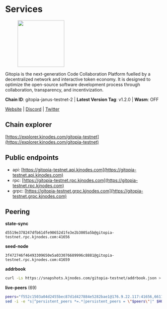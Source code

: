 # Services

<figure><img src="https://raw.githubusercontent.com/kj89/testnet_manuals/main/pingpub/logos/gitopia.png" width="150" alt=""><figcaption></figcaption></figure>

Gitopia is the next-generation Code Collaboration Platform fuelled by  a decentralized network and interactive token economy. It is designed  to optimize the open-source software development process through  collaboration, transparency, and incentivization.

**Chain ID**: gitopia-janus-testnet-2 | **Latest Version Tag**: v1.2.0 | **Wasm**: OFF

[Website](https://gitopia.com/) | [Discord](https://discord.gg/hFTXCGNYDZ) | [Twitter](https://twitter.com/gitopiaDAO)




## Chain explorer
[https://explorer.kjnodes.com/gitopia-testnet](https://explorer.kjnodes.com/gitopia-testnet)

## Public endpoints

* api: [https://gitopia-testnet.api.kjnodes.com](https://gitopia-testnet.api.kjnodes.com)
* rpc: [https://gitopia-testnet.rpc.kjnodes.com](https://gitopia-testnet.rpc.kjnodes.com)
* grpc: [https://gitopia-testnet.grpc.kjnodes.com](https://gitopia-testnet.grpc.kjnodes.com)

## Peering

**state-sync**

```text
d5519e378247dfb61dfe90652d1fe3e2b3005a5b@gitopia-testnet.rpc.kjnodes.com:41656
```

**seed-node**

```text
3f472746f46493309650e5a033076689996c8881@gitopia-testnet.rpc.kjnodes.com:41659
```

**addrbook**
```bash
curl -Ls https://snapshots.kjnodes.com/gitopia-testnet/addrbook.json > $HOME/.gitopia/config/addrbook.json
```

**live-peers** (69)
```bash
peers="f552c1503a04d2455bec87d1d427884e5282bae1@176.9.22.117:41656,66116d559390844588c67db54b894779cf00d559@5.9.61.237:41656,d5519e378247dfb61dfe90652d1fe3e2b3005a5b@65.109.68.190:41656,082e95b5d5351e68dcfb24dff802f9064cfd5a4c@65.109.92.241:51056,f97115243c6291081b546e8d59f51e5ecede4168@149.102.155.225:26656,b5fbf2633a1d00c4e0e62f1e0012f8e72af15aa9@185.218.124.169:26656,ac606e28c081c679dc23d9a94c29842be8f8b1f1@45.85.249.133:656,ad33cf22f96e43448798686ed0f7428b8fdacf5b@5.161.90.174:656,ea53a3f77fe373f47be4e77fd5f9ff526dfaec33@51.79.143.46:41656,4822b1bc21df29f4928b81d0ea457191c9839980@194.163.187.123:26656,be4adbd2ac42910509338b8d6e05a45d1bf9bfe9@165.232.157.92:41656,91bf3eb973595dd4621ccf5853e5ac78c48058da@194.163.180.77:656,bc8a2179df7d5db14504e64cfba8ad4e3d3ce0e4@38.242.156.105:26656,8bec864d68a2542233ba37ac94c723fdf0b8e175@45.151.122.136:656,4e0e57bcac8aa2bc3188d5b7845eeee61a61f3f0@194.163.170.165:26656,5c2a752c9b1952dbed075c56c600c3a79b58c395@195.3.220.140:27036,df66a0896a1f6cac3ad45810346c1d096b42adc9@164.92.80.120:26656,374da78901e59810277fc35482bce6e30953f488@80.79.6.155:41656,458a98d6293064bdf3d6f86e0e2aa87bbb450f07@75.119.144.48:656,b6651c7b043ef4bdccd7906b0f06de2bbdfe8a60@193.46.243.75:26656,1f0f03a1c845e810e5cfeb0d960639c637d049fe@154.26.131.130:36656,9a864058d9272928db234050a45ac8ad439aa967@164.92.109.65:26656,52098a0fdd0dc566615ad37492019d252635bdda@45.85.249.131:656,fea7c372588898f7ea3a04373c52a30712b3c279@185.239.209.56:656,9863c8928e26bd2528d5cac71c34548e57611570@81.0.218.37:41656,ffb4f7d43d6449c292d4e60c8a48eb3d31c39691@38.242.139.100:656,f0b8227e40f25eaec0e25b9e91ca199d2d9a1ecb@167.86.94.177:656,61c85d47e1dd86d5a5849450b849078d4d13184b@85.239.244.123:26656,2e714e8854361967515a8b859f8f4b0d9b8d11e8@194.163.190.86:26656,61d2b313e2adc9d7990944f8ab5a6f9ecf08084f@65.21.122.171:16656,e9e671e22d794a4f80e32133905c83585b057a5d@86.48.3.0:26656,1c14a50a931cdf437c1a28bc00565d69950b6c6b@135.181.205.220:36656,481189b7e246f6c824a969482446c49abbfe76b8@161.97.172.147:26656,ae5d5b47ea732ff509114f405967f61eb3d86ac6@75.119.146.171:656,0e9f303834a5d1f3be0babd5466725b3609ebc82@65.21.141.246:28656,399d4e19186577b04c23296c4f7ecc53e61080cb@34.87.157.137:26656,007d2419fea80aee707d009af0153f5105c53379@38.242.139.164:656,12f6b84a23b054a6591c647c2a4456c40af65cce@5.9.147.22:24656,31af09cf452ded09a5b3ffdab49efc4248feaca9@143.198.69.150:26656,0eb70bf5e2403694109f9bba184570074c2dfdd5@38.242.235.255:26656,38f4e436b28b05850fa9b67cadf0700123cec094@45.10.154.166:26656,c820e754c56b5455d64ab7685730c44a936d0833@154.38.165.129:26656,6986482bbe27c08c0f75011564327478b6feb8e5@170.64.154.135:41656,deca8c5aed2d1e617789d80927394a1d4d1c7360@149.102.146.123:26656,016b0e565abd496b9473b87ac41339251005d12e@194.163.167.163:41656,dda121b4638af8bba1b0c2fd2eab598bef3c1c44@5.75.162.210:41656,6871aeacd353d66c38b1ebbf3b1ad244fa05e32b@167.86.84.125:26656,a52d22191c38d7406f7b7bd8b3969f35d7c31c8b@146.190.62.4:26656,4ceba74efb843cf10926a9ec757e4e2081d71e92@207.244.226.183:656,292c099fc654a1331d3b62a1b939f867b62ef434@45.85.147.242:656,c14575ac7dc6c9134c13929fc210efee2bf40199@34.143.188.67:26656,8f4c2887e46edc200a95afeaa87cb63bdddd26e2@185.239.208.131:656,66a1ddb78edb02c9a161730bf1fa6a5b8d5b8c5c@149.102.159.72:26656,c03e9f152bb1becc54d4424d02249135d39be09f@81.0.218.106:41656,b443841c75ff451db6ca3c58c253db543dc86b68@185.244.181.103:26656,059dfbb655e9937c82f9dbc774397dd392c363de@149.102.137.5:41656,bef920987c15fb3db45f17f1429d56d596074453@46.137.202.15:41656,4ed110a5b1ebad62d1e92e8cdabfc9160e2ca4db@65.109.92.148:46656,27411a4ba3fae9b1bb00b1181da0ea300947418a@178.20.46.216:26656,464037dbb9f172f4865d55002b8d83dbbd24b641@193.178.170.251:656,c19da021d6bbdeccdd03453a021d7171e6e299d5@173.249.14.30:656,5ffdc1788f68df5e8163d9bd0d71a4c4d3dec2e9@81.0.220.21:26656,ebeba690d8084592a983da1e6429598cc9b9d04c@213.202.212.77:26656,12d69933e13c25a22336cc95cf7a7e3b05ff7ac6@185.192.97.39:41656,6ea375302fdd319ef64e013f469e286faf739da8@213.239.207.165:20086,2f58a44c9ce9dcdf81e2eaed7cd808ebefe222a7@38.242.243.111:26656,59a99a10a28baeda8535598acef9abb706ec5dbc@45.85.249.132:656,1735bcbba2618114a41e61f8ff18806282991d54@194.163.160.127:26656,29f2054d83bdebe52137f1c33c887ffd43a5aa2d@65.109.87.216:41656"
sed -i -e "s|^persistent_peers *=.*|persistent_peers = \"$peers\"|" $HOME/.gitopia/config/config.toml
```
